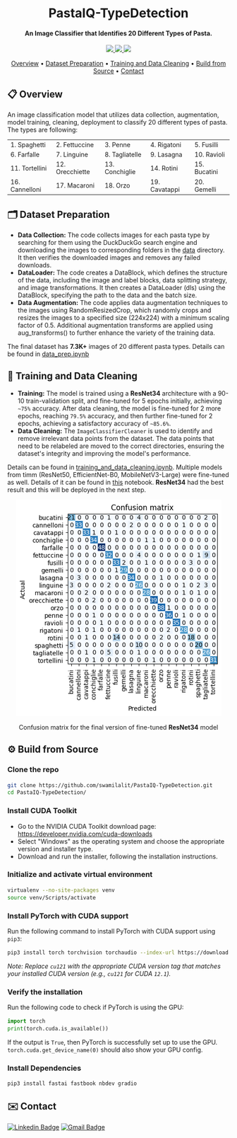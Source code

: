 <h1 align="center">
  <br>
  PastaIQ-TypeDetection
  <br>
</h1>

<h4 align="center">An Image Classifier that Identifies 20 Different Types of Pasta.</h4>

<p align="center">
  <a href="https://github.com/swamilalit/PastaIQ-TypeDetection">
    <img src="https://img.shields.io/github/last-commit/swamilalit/PastaIQ-TypeDetection">
  </a>
  <a href="https://developer.nvidia.com/cuda-downloads">
    <img src="https://img.shields.io/badge/cuda-12.1-blue.svg">
  </a>
  <a href="https://opensource.org/licenses/MIT">
    <img src="https://img.shields.io/badge/license-MIT-yellow.svg">
  </a>

</p>

<p align="center">
  <a href="#-overview">Overview</a> •
  <a href="#%EF%B8%8F-dataset-preparation">Dataset Preparation</a> •
  <a href="#-training-and-data-cleaning">Training and Data Cleaning</a> •
  <a href="#%EF%B8%8F-build-from-source">Build from Source</a> •
  <a href="#%EF%B8%8F-contact">Contact</a>
</p>

## 📋 Overview

An image classification model that utilizes data collection, augmentation, model training, cleaning, deployment to classify 20 different types of pasta. The types are following:

<table align="center">
    <tr>
        <td>1. Spaghetti</td>
        <td>2. Fettuccine</td>
        <td>3. Penne</td>
        <td>4. Rigatoni</td>
        <td>5. Fusilli</td>
    </tr>
    <tr>
        <td>6. Farfalle</td>
        <td>7. Linguine</td>
        <td>8. Tagliatelle</td>
        <td>9. Lasagna</td>
        <td>10. Ravioli</td>
    </tr>
    <tr>
        <td>11. Tortellini</td>
        <td>12. Orecchiette</td>
        <td>13. Conchiglie</td>
        <td>14. Rotini</td>
        <td>15. Bucatini</td>
    </tr>
    <tr>
        <td>16. Cannelloni</td>
        <td>17. Macaroni</td>
        <td>18. Orzo</td>
        <td>19. Cavatappi</td>
        <td>20. Gemelli</td>
    </tr>
</table>

## 🗂️ Dataset Preparation

- **Data Collection:** The code collects images for each pasta type by searching for them using the DuckDuckGo search engine and downloading the images to corresponding folders in the [data](data/) directory. It then verifies the downloaded images and removes any failed downloads.
- **DataLoader:** The code creates a DataBlock, which defines the structure of the data, including the image and label blocks, data splitting strategy, and image transformations. It then creates a DataLoader (dls) using the DataBlock, specifying the path to the data and the batch size.
- **Data Augmentation:** The code applies data augmentation techniques to the images using RandomResizedCrop, which randomly crops and resizes the images to a specified size (224x224) with a minimum scaling factor of 0.5. Additional augmentation transforms are applied using aug_transforms() to further enhance the variety of the training data.

The final dataset has **7.3K+** images of 20 different pasta types. Details can be found in [data_prep.ipynb](notebooks/data_prep.ipynb)

## 💪 Training and Data Cleaning

- **Training:** The model is trained using a **ResNet34** architecture with a 90-10 train-validation split, and fine-tuned for 5 epochs initially, achieving `~75%` accuracy. After data cleaning, the model is fine-tuned for 2 more epochs, reaching `79.5%` accuracy, and then further fine-tuned for 2 epochs, achieving a satisfactory accuracy of `~85.6%`.
- **Data Cleaning:** The `ImageClassifierCleaner` is used to identify and remove irrelevant data points from the dataset. The data points that need to be relabeled are moved to the correct directories, ensuring the dataset's integrity and improving the model's performance.

Details can be found in [training_and_data_cleaning.ipynb](notebooks/training_and_data_cleaning.ipynb). Multiple models from timm (ResNet50, EfficientNet-B0, MobileNetV3-Large) were fine-tuned as well. Details of it can be found in [this](notebooks/training_and_data_cleaning_[extended].ipynb) notebook. **ResNet34** had the best result and this will be deployed in the next step.

<div align="center">
<img alt="Confusion Matrix" src="notebooks/confusion_matrix.png">
<p>Confusion matrix for the final version of fine-tuned <b>ResNet34</b> model</p>
</div>

## ⚙️ Build from Source

### Clone the repo

```bash
git clone https://github.com/swamilalit/PastaIQ-TypeDetection.git
cd PastaIQ-TypeDetection/
```

### Install CUDA Toolkit

- Go to the NVIDIA CUDA Toolkit download page: https://developer.nvidia.com/cuda-downloads
- Select "Windows" as the operating system and choose the appropriate version and installer type.
- Download and run the installer, following the installation instructions.

### Initialize and activate virtual environment

```bash
virtualenv --no-site-packages venv
source venv/Scripts/activate
```

### Install PyTorch with CUDA support

Run the following command to install PyTorch with CUDA support using `pip3`:

```bash
pip3 install torch torchvision torchaudio --index-url https://download.pytorch.org/whl/cu121
```

_Note: Replace `cu121` with the appropriate CUDA version tag that matches your installed CUDA version (e.g., `cu121` for CUDA `12.1`)._

### Verify the installation

Run the following code to check if PyTorch is using the GPU:

```python
import torch
print(torch.cuda.is_available())
```

If the output is `True`, then PyTorch is successfully set up to use the GPU. `torch.cuda.get_device_name(0)` should also show your GPU config.

### Install Dependencies

```bash
pip3 install fastai fastbook nbdev gradio
```

## ✉️ Contact
[![Linkedin Badge](https://img.shields.io/badge/-LinkedIn-blue?style=flat&logo=Linkedin&logoColor=white&link=https://www.linkedin.com/in/lalit-swami/)](https://www.linkedin.com/in/lalit-swami/) [![Gmail Badge](https://img.shields.io/badge/-Gmail-c14438?style=flat&logo=Gmail&logoColor=white&link=mailto:swamilalit2014@gmail.com)](mailto:swamilalit2014@gmail.com)